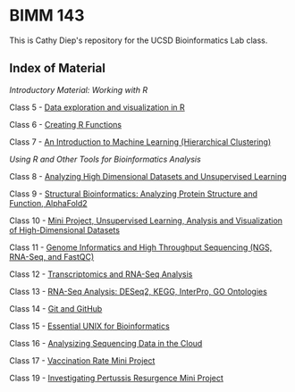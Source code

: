# BIMM 143 
This is Cathy Diep's repository for the UCSD Bioinformatics Lab class. 

## Index of Material 
*Introductory Material: Working with R* 

Class 5 - [Data exploration and visualization in R](https://github.com/cathyd01/cathyd01.github.io/tree/main/Lab5)

Class 6 - [Creating R Functions](https://github.com/cathyd01/cathyd01.github.io/tree/main/class06)

Class 7 -  [An Introduction to Machine Learning (Hierarchical Clustering)](https://github.com/cathyd01/cathyd01.github.io/tree/main/class07)

*Using R and Other Tools for Bioinformatics Analysis*

Class 8 - [Analyzing High Dimensional Datasets and Unsupervised Learning](https://github.com/cathyd01/cathyd01.github.io/tree/main/class08)

Class 9 - [Structural Bioinformatics: Analyzing Protein Structure and Function, AlphaFold2](https://github.com/cathyd01/cathyd01.github.io/tree/main/class09)

Class 10 - [Mini Project, Unsupervised Learning, Analysis and Visualization of High-Dimensional Datasets](https://github.com/cathyd01/cathyd01.github.io/tree/main/class10)

Class 11 - [Genome Informatics and High Throughput Sequencing (NGS, RNA-Seq, and FastQC)](https://github.com/cathyd01/cathyd01.github.io/tree/main/class11)

Class 12 - [Transcriptomics and RNA-Seq Analysis](https://github.com/cathyd01/cathyd01.github.io/tree/main/class12)

Class 13 - [RNA-Seq Analysis: DESeq2, KEGG, InterPro, GO Ontologies](https://github.com/cathyd01/cathyd01.github.io/tree/main/lab13)

Class 14 - [Git and GitHub](https://github.com/cathyd01/cathyd01.github.io/tree/main/lab14github)

Class 15 - [Essential UNIX for Bioinformatics](https://github.com/cathyd01/cathyd01.github.io/blob/main/HW15_unix_basics.pdf)

Class 16 - [Analysizing Sequencing Data in the Cloud](https://github.com/cathyd01/cathyd01.github.io/tree/main/lab16)

Class 17 - [Vaccination Rate Mini Project](https://github.com/cathyd01/cathyd01.github.io/tree/main/lab17)

Class 19 - [Investigating Pertussis Resurgence Mini Project](https://github.com/cathyd01/cathyd01.github.io/tree/main/lab19) 



